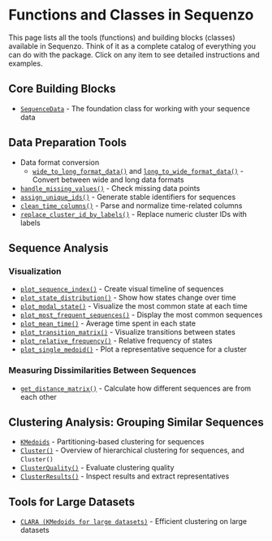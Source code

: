 <!--
 * @Author: Yuqi Liang dawson1900@live.com
 * @Date: 2025-09-12 14:40:49
 * @LastEditors: Yuqi Liang dawson1900@live.com
 * @LastEditTime: 2025-09-16 14:01:54
 * @FilePath: /SequenzoWebsite/docs/en/function-library/introduction.md
 * @Description: 这是默认设置,请设置`customMade`, 打开koroFileHeader查看配置 进行设置: https://github.com/OBKoro1/koro1FileHeader/wiki/%E9%85%8D%E7%BD%AE
-->
# Functions and Classes in Sequenzo

This page lists all the tools (functions) and building blocks (classes) available in Sequenzo. Think of it as a complete catalog of everything you can do with the package. Click on any item to see detailed instructions and examples.

## Core Building Blocks
- [`SequenceData`](/en/function-library/sequence-data) - The foundation class for working with your sequence data

## Data Preparation Tools
- Data format conversion
  - [`wide_to_long_format_data()`](/en/data-preprocessing/wide-long-format) and [`long_to_wide_format_data()`](/en/data-preprocessing/wide-long-format) - Convert between wide and long data formats
- [`handle_missing_values()`](/en/data-preprocessing/missing-values) - Check missing data points
- [`assign_unique_ids()`](/en/data-preprocessing/assign_unique_ids) - Generate stable identifiers for sequences
- [`clean_time_columns()`](/en/data-preprocessing/clean_time_columns) - Parse and normalize time-related columns
- [`replace_cluster_id_by_labels()`](/en/data-preprocessing/replace_cluster_id_by_labels) - Replace numeric cluster IDs with labels

## Sequence Analysis

### Visualization
- [`plot_sequence_index()`](/en/visualization/index-plot) - Create visual timeline of sequences
- [`plot_state_distribution()`](/en/visualization/state-distribution-plot) - Show how states change over time
- [`plot_modal_state()`](/en/visualization/plot_modal_state) - Visualize the most common state at each time
- [`plot_most_frequent_sequences()`](/en/visualization/plot_most_frequent_sequences) - Display the most common sequences
- [`plot_mean_time()`](/en/visualization/plot_mean_time) - Average time spent in each state
- [`plot_transition_matrix()`](/en/visualization/plot_transition_matrix) - Visualize transitions between states
- [`plot_relative_frequency()`](/en/visualization/plot_relative_frequency) - Relative frequency of states
- [`plot_single_medoid()`](/en/visualization/plot_single_medoid) - Plot a representative sequence for a cluster

### Measuring Dissimilarities Between Sequences
- [`get_distance_matrix()`](/en/function-library/get-distance-matrix) - Calculate how different sequences are from each other

## Clustering Analysis: Grouping Similar Sequences
- [`KMedoids`](/en/function-library/KMedoids) - Partitioning-based clustering for sequences
- [`Cluster()`](/en/function-library/hierarchical_clustering) - Overview of hierarchical clustering for sequences, and `Cluster()`
- [`ClusterQuality()`](/en/function-library/cluster_quality) - Evaluate clustering quality
- [`ClusterResults()`](/en/function-library/cluster_results) - Inspect results and extract representatives

## Tools for Large Datasets
- [`CLARA (KMedoids for large datasets)`](/en/big-data/clara) - Efficient clustering on large datasets